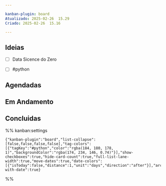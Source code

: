 ```yaml
---

kanban-plugin: board
Atualizado: 2025-02-26  15.29
Criado: 2025-02-26  15.16

---
```


## Ideias

- [ ] Data Sicence do Zero
- [ ] #python


## Agendadas



## Em Andamento



## Concluidas





%% kanban:settings
```
{"kanban-plugin":"board","list-collapse":[false,false,false,false],"tag-colors":[{"tagKey":"#python","color":"rgba(184, 180, 178, 1)","backgroundColor":"rgba(174, 234, 146, 0.74)"}],"show-checkboxes":true,"hide-card-count":true,"full-list-lane-width":true,"move-dates":true,"date-colors":[{"isToday":false,"distance":1,"unit":"days","direction":"after"}],"archive-with-date":true}
```
%%